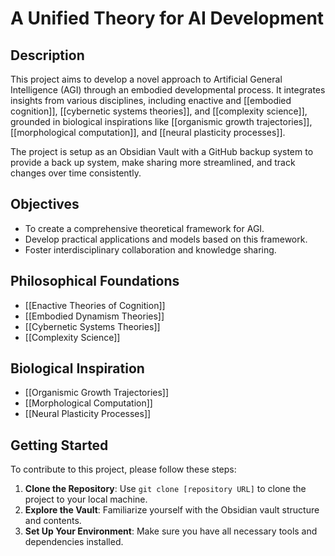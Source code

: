 # A Unified Theory for AI Development

## Description

This project aims to develop a novel approach to Artificial General Intelligence (AGI) through an embodied developmental process. It integrates insights from various disciplines, including enactive and [[embodied cognition]], [[cybernetic systems theories]], and [[complexity science]], grounded in biological inspirations like [[organismic growth trajectories]], [[morphological computation]], and [[neural plasticity processes]].

The project is setup as an Obsidian Vault with a GitHub backup system to provide a back up system, make sharing more streamlined, and track changes over time consistently. 
## Objectives

- To create a comprehensive theoretical framework for AGI.
- Develop practical applications and models based on this framework.
- Foster interdisciplinary collaboration and knowledge sharing.

## Philosophical Foundations

- [[Enactive Theories of Cognition]]
- [[Embodied Dynamism Theories]]
- [[Cybernetic Systems Theories]]
- [[Complexity Science]]

## Biological Inspiration

- [[Organismic Growth Trajectories]]
- [[Morphological Computation]]
- [[Neural Plasticity Processes]]

## Getting Started

To contribute to this project, please follow these steps:

1. **Clone the Repository**: Use `git clone [repository URL]` to clone the project to your local machine.
2. **Explore the Vault**: Familiarize yourself with the Obsidian vault structure and contents.
3. **Set Up Your Environment**: Make sure you have all necessary tools and dependencies installed.